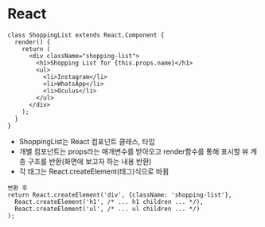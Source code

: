 # React

```
class ShoppingList extends React.Component {
  render() {
    return (
      <div className="shopping-list">
        <h1>Shopping List for {this.props.name}</h1>
        <ul>
          <li>Instagram</li>
          <li>WhatsApp</li>
          <li>Oculus</li>
        </ul>
      </div>
    );
  }
}
```

- ShoppingList는 React 컴포넌트 클래스, 타입
- 개별 컴포넌트는 props라는 매개변수를 받아오고 render함수를 통해 표시할 뷰 계층 구조를 반환(화면에 보고자 하는 내용 반환)
- 각 태그는 React.createElement(태그)식으로 바뀜

```
변환 후
return React.createElement('div', {className: 'shopping-list'},
  React.createElement('h1', /* ... h1 children ... */),
  React.createElement('ul', /* ... ul children ... */)
);
```
